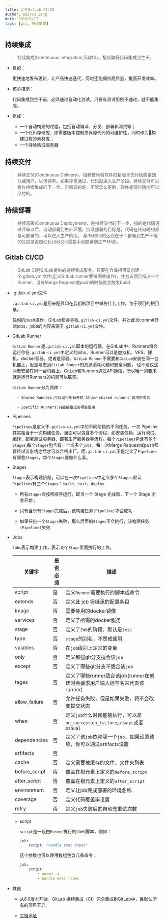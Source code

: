 ```yaml
---
title: 关于GitLab CI/CD
author: Kairou Zeng
date: 2018/9/17
tags: [git, 持续集成]
---
```


## 持续集成

> 持续集成(Continuous Integration,简称CI)，指频繁将代码集成到主干。

- 目的：

    更快速地发布更新，让产品快速迭代，同时还能保持高质量，提高开发效率。

- 核心措施：

    代码集成到主干前，必须通过自动化测试。只要有测试用例不通过，就不能集成。

- 组成：

    - 一个自动构建的过程，包括自动编译、分发、部署和测试等；
    - 一个代码存储库，即需要版本控制来保障代码的可维护性，同时作为构建过程的素材库；
    - 一个持续集成服务器

## 持续交付

> 持续交付(Continuous Delivery)，指频繁地将软件的新版本交付给质量团队或用户，以供评审。如果评审通过，代码就进入生产阶段。持续交付可以看作持续集成的下一步。它强调的是，不管怎么更新，软件是随时随地可以交付的。

## 持续部署

> 持续部署(Continuous Deployment)，是持续交付的下一步，指的是代码通过评审以后，自动部署到生产环境。持续部署的目标是，代码在任何时刻都是可部署的，可以进入生产阶段。
> 与`持续交付`的区别在于：部署到生产环境的过程是否自动化(`持续交付`需要手动部署到生产环境)。
    
## Gitlab CI/CD

> GitLab CI是GitLab提供的持续集成服务，只要在仓库根目录创建一个.gitlab.yml文件(定义GitLab runner要做哪些操作)，并为该项目指派一个Runner，当有Merge Request或push的时候就会触发build.

- .gitlab-ci.yml文件

    `.gitlab-ci.yml`是用来配置CI在我们的项目中做些什么工作。位于项目的根目录。

    任何的push操作，GitLab都会寻找`.gitlab-ci.yml`文件，并对此次commit开始jobs，jobs的内容来源于`.gitlab-ci.yml`文件。

- GitLab  Runner 

    `GitLab Runner`是`.gitlab-ci.yml`脚本的运行器，在GitLab中，Runners将会运行你在`.gitlab-ci.yml`中定义的jobs，Runner可以是虚拟机、VPS、裸机、docker容器，或者是容器。`GitLab Runner`不需要和`GitLab`安装在同一台机器上，但是考虑到`GitLab Runner`的资源消耗问题和安全问题， 也不建议这两者安装在同一台机器上。GitLab和Runners通过API通信，所以唯一的要求就是运行Runners的机器可以联网。

    `GitLab Runner`分为两种：

        - Shared Runners:可以运行所有开启`Allow shared runners`选项的项目

        - Specific Runners:只能被指定的项目使用

- Pipelines

    `Pipelines`是定义于`.gitlab-ci.yml`中的不同阶段的不同任务。一次 Pipeline 其实相当于一次构建任务，里面可以包含多个流程，如安装依赖、运行测试、编译、部署测试服务器、部署生产服务器等流程。每个`Pipelines`包含有多个`Stages`,每个`Stages`包含有一个或多个`jobs`。每一次Merge Request或push都要经过流水线之后才可以合格出厂。而`.gitlab-ci.yml`正是定义了`Pipelines`有哪些`Stages`，每个`Stages`要做什么事。

- Stages

    `Stages`表示构建阶段，可以在一次`Pipelines`中定义多个`Stages`.默认`Pipelines`有三个`Stages`：`build`、`test`、`deploy`

    - 所有`Stages`会按照顺序运行，即当一个 Stage 完成后，下一个 Stage 才会开始；

    - 只有当所有`Stages`完成后，该构建任务`(Pipeline)`才会成功

    - 如果任何一个`Stages`失败，那么后面的`Stages`不会执行，该构建任务`(Pipeline)`失败

- Jobs

    `Jobs`表示构建工作，表示某个`Stage`里面执行的工作。

    | 关键字 | 是否必须 | 描述 |
    | --- | --- | --- |
    | script | 是 | 定义`Runner`需要执行的脚本或命令 |
    | extends | 否 | 定义此 job 将继承的配置条目 |
    | image | 否 | 需要使用的docker镜像 | 
    | services | 否 | 定义了所需的docker服务 | 
    | stage | 否 | 定义了`Job`的阶段，默认是`test` |
    | type | 否 | `stage`的别名，不赞成使用 | 
    | vaiables | 否 | 在`job`级别上定义的变量 | 
    | only | 否 | 定义那些git分支适合该`job` |
    | except | 否 | 定义了哪些git分支不适合该`job` |
    | tages | 否 | 定义了哪些runner适合该job(runner在创建时会要求用户输入标签名来代表该runner) |
    | allow_failure | 否 | 允许任务失败，但是如果失败，将不会改变提交状态 |
    | when | 否 | 定义`job`什么时候能被执行，可以是`on_success`,`on_failure`,`always`或者`manual` |
    | dependencies | 否 | 定义了该`job`依赖哪一个`job`，如果设置该项，你可以通过artifacts设置 |
    | arfifacts | 否 | |
    | cache | 否 | 定义需要被缓存的文件、文件夹列表 |
    | before_script | 否 | 覆盖在根元素上定义的`before_script` |
    | after_script | 否 | 覆盖在根元素上定义的`after_script` | 
    | environment | 否 | 定义让job完成部署的环境名称 |
    | coverage| 否 | 定义代码覆盖率设置 | 
    | retry | 否 | 定义`job`失败后的自动充重试次数 |

    - script

        `script`是一段由`Runner`执行的shell脚本，例如：

        ```YAML
        job:
            script: "bundle exec rspec"
        ```

        这个参数也可以使用数组包含几条命令：

        ```YAML
        job:
            script:
                - uname -a
                - bundle exec rspec
        ```

- 其他

    - 从8.0版本开始，GitLab 持续集成（CI）完全集成到GitLab中，且默认所有的项目开启。

    - [文档地址](https://docs.gitlab.com/ee/ci/quick_start/README.html)
